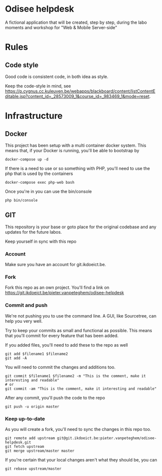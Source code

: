# Odisee helpdesk

A fictional application that will be created, step by step, during the labo moments and workshop for "Web & Mobile Server-side"


# Rules

## Code style

Good code is consistent code, in both idea as style.

Keep the code-style in mind, see https://p.cygnus.cc.kuleuven.be/webapps/blackboard/content/listContentEditable.jsp?content_id=_28573009_1&course_id=_983469_1&mode=reset.


# Infrastructure

## Docker

This project has been setup with a multi container docker system.
This means that, if your Docker is running, you'll be able to bootstrap by

```
docker-compose up -d
```

If there is a need to use or so something with PHP, you'll need to use the php that is used by the containers

```
docker-compose exec php-web bash
```

Once you're in you can use the bin/console

```
php bin/console
```

## GIT

This repository is your base or goto place for the original codebase and any updates for the future labos.

Keep yourself in sync with this repo

### Account
Make sure you have an account for git.ikdoeict.be.

### Fork
Fork this repo as an own project. You'll find a link on https://git.ikdoeict.be/pieter.vanpeteghem/odisee-helpdesk

### Commit and push

We're not pushing you to use the command line. A GUI, like Sourcetree, can help you very well.

Try to keep your commits as small and functional as possible. This means that you'll commit for every feature that has been added.

If you added files, you'll need to add these to the repo as well
```
git add $filename1 $filename2
git add -A
```

You will need to commit the changes and additions too.
```
git commit $filename1 $filename2 -m "This is the comment, make it interesting and readable"
# or
git commit -am "This is the comment, make it interesting and readable"
```

After any commit, you'll push the code to the repo
```
git push -u origin master
```

### Keep up-to-date
As you will create a fork, you'll need to sync the changes in this repo too.

```
git remote add upstream git@git.ikdoeict.be:pieter.vanpeteghem/odisee-helpdesk.git
git fetch upstream
git merge upstream/master master
```

If you're certain that your local changes aren't what they should be, you can

```
git rebase upstream/master
```
